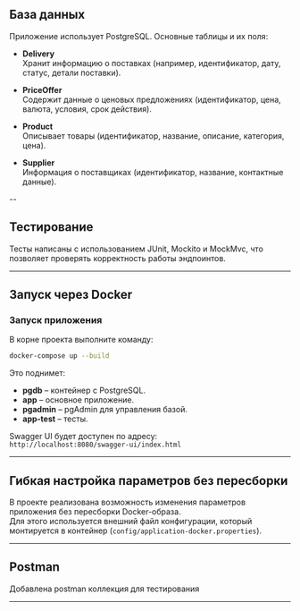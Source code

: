 
## База данных

Приложение использует PostgreSQL. Основные таблицы и их поля:

- **Delivery**  
  Хранит информацию о поставках (например, идентификатор, дату, статус, детали поставки).

- **PriceOffer**  
  Содержит данные о ценовых предложениях (идентификатор, цена, валюта, условия, срок действия).

- **Product**  
  Описывает товары (идентификатор, название, описание, категория, цена).

- **Supplier**  
  Информация о поставщиках (идентификатор, название, контактные данные).

--
## Тестирование

Тесты написаны с использованием JUnit, Mockito и MockMvc, что позволяет проверять корректность работы эндпоинтов.

---

## Запуск через Docker

### Запуск приложения

В корне проекта выполните команду:
   ```bash
   docker-compose up --build
   ```
   Это поднимет:
   - **pgdb** – контейнер с PostgreSQL.
   - **app** – основное приложение.
   - **pgadmin** – pgAdmin для управления базой.
   -  **app-test** – тесты.

Swagger UI будет доступен по адресу:  
`http://localhost:8080/swagger-ui/index.html`

---

## Гибкая настройка параметров без пересборки

В проекте реализована возможность изменения параметров приложения без пересборки Docker-образа.  
Для этого используется внешний файл конфигурации, который монтируется в контейнер (`config/application-docker.properties`). 

---

## Postman

Добавлена postman коллекция для тестирования

---


